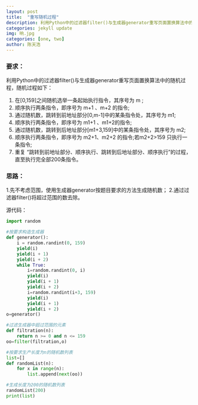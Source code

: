```yaml
---
layout: post
title:  "重写随机过程"
description: 利用Python中的过滤器filter()与生成器generator重写页面置换算法中的随机过程
categories: jekyll update
img: 响.jpg
categories: [one, two]
author: 陈天浩
---
```

### 要求：

利用Python中的过滤器filter()与生成器generator重写页面置换算法中的随机过程，随机过程如下：

1. 在[0,159]之间随机选举一条起始执行指令，其序号为 m ;
2. 顺序执行两条指令，即序号为 m+1 、m+2 的指令;
3. 通过随机数，跳转到前地址部分[0,m-1]中的某条指令处，其序号为 m1;
4. 顺序执行两条指令，即序号为 m1+1 、m1+2的指令;
5. 通过随机数，跳转到后地址部分[m1+3,159]中的某条指令处，其序号为 m2;
6. 顺序执行两条指令，即序号为 m2+1、m2+2 的指令;若m2+2>159 只执行一条指令;
7. 重复 “跳转到前地址部分、顺序执行、跳转到后地址部分、顺序执行”的过程，直至执行完全部200条指令。

### 思路：

1.先不考虑范围，使用生成器generator按题目要求的方法生成随机数；
2.通过过滤器filter()将超过范围的数去除。

源代码：

```python
import random

#按要求构造生成器
def generator():
    i = random.randint(0, 159)
    yield(i)
    yield(i + 1)
    yield(i + 2)
    while True:
        i=random.randint(0, i)
        yield(i)
        yield(i + 1)
        yield(i + 2)
        i=random.randint(i+3, 159)
        yield(i)
        yield(i + 1)
        yield(i + 2)
o=generator()

#过滤生成器中超过范围的元素
def filtration(n):
    return n >= 0 and n <= 159
oo=filter(filtration,o)

#按要求生产长度为n的随机数列表
list=[]
def randomList(n):
    for x in range(n):
        list.append(next(oo))

#生成长度为200的随机数列表
randomList(200)
print(list)
```
